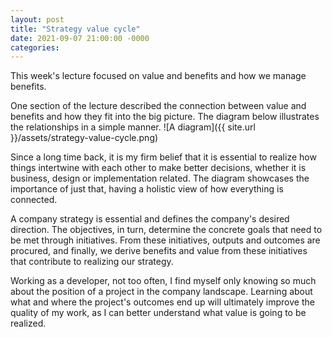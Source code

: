 ```yaml
---
layout: post
title: "Strategy value cycle"
date: 2021-09-07 21:00:00 -0000
categories:
---
```

This week's lecture focused on value and benefits and how we manage benefits. 

One section of the lecture described the connection between value and benefits and how they fit into the big picture. The diagram below illustrates the relationships in a simple manner. 
![A diagram]({{ site.url }}/assets/strategy-value-cycle.png)

Since a long time back, it is my firm belief that it is essential to realize how things intertwine with each other to make better decisions, whether it is business, design or implementation related. The diagram showcases the importance of just that, having a holistic view of how everything is connected. 

A company strategy is essential and defines the company's desired direction. The objectives, in turn, determine the concrete goals that need to be met through initiatives. From these initiatives, outputs and outcomes are procured, and finally, we derive benefits and value from these initiatives that contribute to realizing our strategy. 

Working as a developer, not too often, I find myself only knowing so much about the position of a project in the company landscape. Learning about what and where the project's outcomes end up will ultimately improve the quality of my work, as I can better understand what value is going to be realized. 

